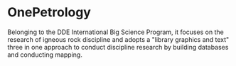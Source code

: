 # OnePetrology
Belonging to the DDE International Big Science Program, it focuses on the research of igneous rock discipline and adopts a "library graphics and text" three in one approach to conduct discipline research by building databases and conducting mapping. 
